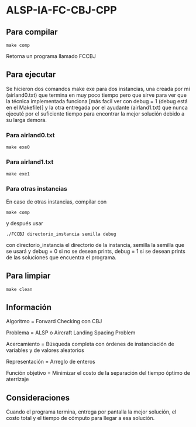 # ALSP-IA-FC-CBJ-CPP

## Para compilar
```
make comp
```
Retorna un programa llamado FCCBJ

## Para ejecutar
Se hicieron dos comandos make exe para dos instancias, una creada por mí (airland0.txt) que termina en muy poco tiempo pero que sirve para ver que la técnica implementada funciona [más facil ver con debug = 1 (debug está en el Makefile)] y la otra entregada por el ayudante (airland1.txt) que nunca ejecuté por el suficiente tiempo para encontrar la mejor solución debido a su larga demora.

### Para airland0.txt
```
make exe0
```

### Para airland1.txt
```
make exe1
```

### Para otras instancias
En caso de otras instancias, compilar con
```
make comp
```
y después usar
```
./FCCBJ directorio_instancia semilla debug
```
con directorio_instancia el directorio de la instancia, semilla la semilla que se usará y debug = 0 si no se desean prints, debug = 1 si se desean prints de las soluciones que encuentra el programa.

## Para limpiar
```
make clean
```

## Información
Algoritmo = Forward Checking con CBJ

Problema = ALSP o Aircraft Landing Spacing Problem

Acercamiento = Búsqueda completa con órdenes de instanciación de variables y de valores aleatorios

Representación = Arreglo de enteros

Función objetivo = Minimizar el costo de la separación del tiempo óptimo de aterrizaje

## Consideraciones
Cuando el programa termina, entrega por pantalla la mejor solución, el costo total y el tiempo de cómputo para llegar a esa solución.